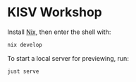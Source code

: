 # KISV Workshop

Install [Nix](https://github.com/DeterminateSystems/nix-installer), then enter the shell with:

```bash
nix develop
```

To start a local server for previewing, run:

```bash
just serve
```
